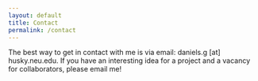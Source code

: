```yaml
---
layout: default
title: Contact
permalink: /contact
--- 
```


The best way to get in contact with me is via email: daniels.g [at] husky.neu.edu. If you have an interesting idea for a project and a vacancy for collaborators, please email me!